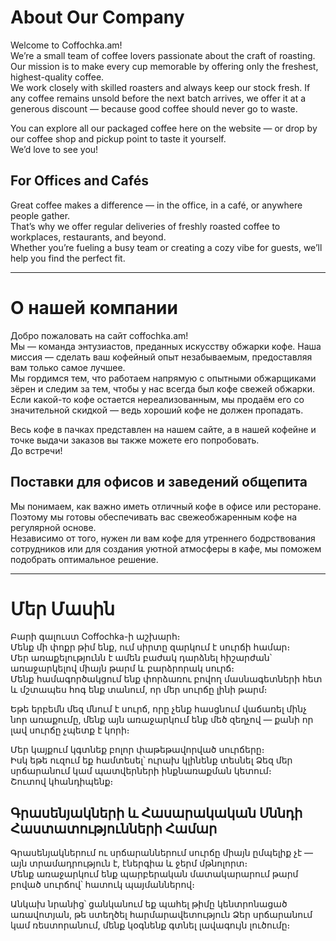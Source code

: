 # About Our Company

Welcome to Coffochka.am!  
We’re a small team of coffee lovers passionate about the craft of roasting. Our mission is to make every cup memorable by offering only the freshest, highest-quality coffee.  
We work closely with skilled roasters and always keep our stock fresh. If any coffee remains unsold before the next batch arrives, we offer it at a generous discount — because good coffee should never go to waste.

You can explore all our packaged coffee here on the website — or drop by our coffee shop and pickup point to taste it yourself.  
We’d love to see you!

## For Offices and Cafés

Great coffee makes a difference — in the office, in a café, or anywhere people gather.  
That’s why we offer regular deliveries of freshly roasted coffee to workplaces, restaurants, and beyond.  
Whether you’re fueling a busy team or creating a cozy vibe for guests, we’ll help you find the perfect fit.

---

# О нашей компании

Добро пожаловать на сайт coffochka.am!  
Мы — команда энтузиастов, преданных искусству обжарки кофе. Наша миссия — сделать ваш кофейный опыт незабываемым, предоставляя вам только самое лучшее.  
Мы гордимся тем, что работаем напрямую с опытными обжарщиками зёрен и следим за тем, чтобы у нас всегда был кофе свежей обжарки.  
Если какой-то кофе остается нереализованным, мы продаём его со значительной скидкой — ведь хороший кофе не должен пропадать.

Весь кофе в пачках представлен на нашем сайте, а в нашей кофейне и точке выдачи заказов вы также можете его попробовать.  
До встречи!

## Поставки для офисов и заведений общепита

Мы понимаем, как важно иметь отличный кофе в офисе или ресторане.  
Поэтому мы готовы обеспечивать вас свежеобжаренным кофе на регулярной основе.  
Независимо от того, нужен ли вам кофе для утреннего бодрствования сотрудников или для создания уютной атмосферы в кафе, мы поможем подобрать оптимальное решение.

---

# Մեր Մասին

Բարի գալուստ Coffochka-ի աշխարհ։  
Մենք մի փոքր թիմ ենք, ում սիրտը զարկում է սուրճի համար։  
Մեր առաքելությունն է ամեն բաժակ դարձնել հիշարժան՝ առաջարկելով միայն թարմ և բարձրորակ սուրճ։  
Մենք համագործակցում ենք փորձառու բովող մասնագետների հետ և մշտապես հոգ ենք տանում, որ մեր սուրճը լինի թարմ։

Եթե երբեմն մեզ մնում է սուրճ, որը չենք հասցնում վաճառել մինչ նոր առաքումը, մենք այն առաջարկում ենք մեծ զեղչով — քանի որ լավ սուրճը չպետք է կորի։

Մեր կայքում կգտնեք բոլոր փաթեթավորված սուրճերը։  
Իսկ եթե ուզում եք համտեսել՝ ուրախ կլինենք տեսնել Ձեզ մեր սրճարանում կամ պատվերների ինքնառաքման կետում։  
Շուտով կհանդիպենք։

## Գրասենյակների և Հասարակական Սննդի Հաստատությունների Համար

Գրասենյակներում ու սրճարաններում սուրճը միայն ըմպելիք չէ — այն տրամադրություն է, էներգիա և ջերմ մթնոլորտ։  
Մենք առաջարկում ենք պարբերական մատակարարում թարմ բոված սուրճով՝ հատուկ պայմաններով։

Անկախ նրանից՝ ցանկանում եք պահել թիմը կենտրոնացած առավոտյան, թե ստեղծել հարմարավետություն Ձեր սրճարանում կամ ռեստորանում, մենք կօգնենք գտնել լավագույն լուծումը։
